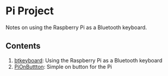 # Pi Project
Notes on using the Raspberry Pi as a Bluetooth keyboard.

## Contents

1. [btkeyboard](btkeyboard): Using the Raspberry Pi as a Bluetooth keyboard
1. [PiOnButtton](PiOnButtton): Simple on button for the Pi
